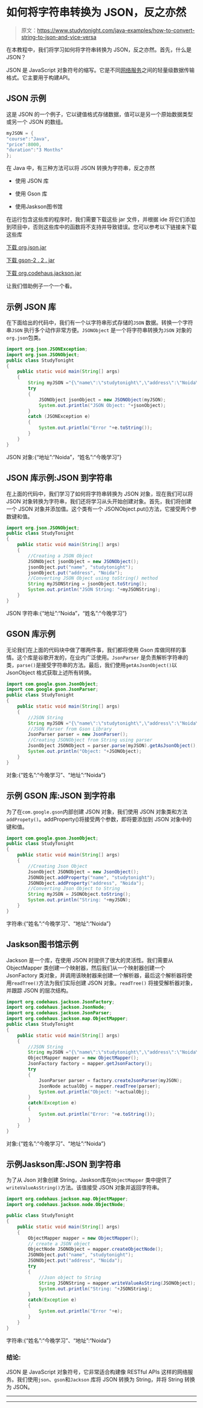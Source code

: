 # 如何将字符串转换为 JSON，反之亦然

> 原文：<https://www.studytonight.com/java-examples/how-to-convert-string-to-json-and-vice-versa>

在本教程中，我们将学习如何将字符串转换为 JSON，反之亦然。首先，什么是 JSON？

JSON 是 JavaScript 对象符号的缩写。它是不同[网络服务](https://www.studytonight.com/rest-web-service/types-of-webservices)之间的轻量级数据传输格式。它主要用于构建API。

## JSON 示例

这是 JSON 的一个例子，它以键值格式存储数据，值可以是另一个原始数据类型或另一个 JSON 的数组。

```java
myJSON = {
"course":"Java",
"price":8000,
"duration":"3 Months"
};
```

在 Java 中，有三种方法可以将 JSON 转换为字符串，反之亦然

*   使用 JSON 库

*   使用 Gson 库

*   使用Jaskson图书馆

在运行包含这些库的程序时，我们需要下载这些 jar 文件，并根据 ide 将它们添加到项目中，否则这些库中的函数将不支持并导致错误。您可以参考以下链接来下载这些库

[下载 org.json.jar](https://mvnrepository.com/artifact/org.json/json/20201115)

[下载 gson-2 . 2 . jar](https://mvnrepository.com/artifact/com.google.code.gson/gson/2.8.6)

[下载 org.codehaus.jackson.jar](https://mvnrepository.com/artifact/org.codehaus.jackson/jackson-core-asl/1.9.13)

让我们借助例子一个一个看。

## 示例 JSON 库

在下面给出的代码中，我们有一个以字符串形式存储的`JSON` 数据。转换一个字符串`JSON` 执行多个动作非常方便。`JSONObject` 是一个将字符串转换为`JSON` 对象的`org.json`包类。

```java
import org.json.JSONException;
import org.json.JSONObject;
public class StudyTonight 
{
	public static void main(String[] args)
	{
		String myJSON ="{\"name\":\"studytonight\",\"address\":\"Noida\"}";  
		try
		{
			JSONObject jsonObject = new JSONObject(myJSON);
			System.out.println("JSON Object: "+jsonObject);
		}
		catch (JSONException e)
		{
			System.out.println("Error "+e.toString());
		} 
	}
}
```

JSON 对象:{“地址”:“Noida”，“姓名”:“今晚学习”}

## JSON 库示例:JSON 到字符串

在上面的代码中，我们学习了如何将字符串转换为 JSON 对象，现在我们可以将 JSON 对象转换为字符串，我们还将学习从头开始创建对象。首先，我们将创建一个 JSON 对象并添加值。这个类有一个 JSONObject.put()方法，它接受两个参数键和值。

```java
import org.json.JSONObject;
public class StudyTonight 
{
	public static void main(String[] args)
	{
		//Creating a JSON Object
		JSONObject jsonObject = new JSONObject();
		jsonObject.put("name", "studytonight");
		jsonObject.put("address", "Noida");
		//Converting JSON Object using toString() method
		String myJSONString = jsonObject.toString();
		System.out.println("JSON String: "+myJSONString);
	}
}
```

JSON 字符串:{“地址”:“Noida”，“姓名”:“今晚学习”}

## GSON 库示例

无论我们在上面的代码块中做了哪两件事，我们都将使用 Gson 库做同样的事情。这个库是谷歌开发的，在业内广泛使用。`JsonParser` 是负责解析字符串的类，`parse()`是接受字符串的方法。最后，我们使用`getAsJsonObject()`以 JsonObject 格式获取上述所有转换。

```java
import com.google.gson.JsonObject;
import com.google.gson.JsonParser;
public class StudyTonight 
{
	public static void main(String[] args)
	{
		//JSON String
		String myJSON ="{\"name\":\"studytonight\",\"address\":\"Noida\"}";  
		//JSON Parser from Gson Library
		JsonParser parser = new JsonParser();
		//Creating JSONObject from String using parser
		JsonObject JSONObject = parser.parse(myJSON).getAsJsonObject();
		System.out.println("Object: "+JSONObject);
	}
}
```

对象:{“姓名”:“今晚学习”、“地址”:“Noida”}

## 示例 GSON 库:JSON 到字符串

为了在`com.google.gson`内部创建 JSON 对象，我们使用 JSON 对象类和方法`addPropety()`。addProperty()将接受两个参数，即将要添加到 JSON 对象中的键和值。

```java
import com.google.gson.JsonObject;
public class StudyTonight 
{
	public static void main(String[] args)
	{
		//Creating Json Object
		JsonObject JSONObject = new JsonObject();
		JSONObject.addProperty("name", "studytonight");
		JSONObject.addProperty("address", "Noida");		
		//Converting Json Object to String
		String myJSON = JSONObject.toString();		
		System.out.println("String: "+myJSON);
	}
}
```

字符串:{“姓名”:“今晚学习”、“地址”:“Noida”}

## Jaskson图书馆示例

Jackson 是一个库，在使用 JSON 时提供了很大的灵活性。我们需要从 ObjectMapper 类创建一个映射器，然后我们从一个映射器创建一个 JsonFactory 类对象，并调用该映射器来创建一个解析器，最后这个解析器将使用`readTree()`方法为我们实际创建 JSON 对象。`readTree()` 将接受解析器对象，并跟踪 JSON 的层次结构。

```java
import org.codehaus.jackson.JsonFactory;
import org.codehaus.jackson.JsonNode;
import org.codehaus.jackson.JsonParser;
import org.codehaus.jackson.map.ObjectMapper;
public class StudyTonight 
{
	public static void main(String[] args)
	{
		//JSON String
		String myJSON ="{\"name\":\"studytonight\",\"address\":\"Noida\"}";  
		ObjectMapper mapper = new ObjectMapper();
		JsonFactory factory = mapper.getJsonFactory();
		try
		{
			JsonParser parser = factory.createJsonParser(myJSON);	    
			JsonNode actualObj = mapper.readTree(parser);	   
			System.out.println("Object: "+actualObj); 
		}
		catch(Exception e)
		{
			System.out.println("Error: "+e.toString()); 
		}
	}
}
```

对象:{“姓名”:“今晚学习”、“地址”:“Noida”}

## 示例Jaskson库:JSON 到字符串

为了从 Json 对象创建 String，Jaskson库在`ObjectMapper` 类中提供了`writeValueAsString()`方法。该值接受 JSON 对象并返回字符串。

```java
import org.codehaus.jackson.map.ObjectMapper;
import org.codehaus.jackson.node.ObjectNode;

public class StudyTonight 
{
	public static void main(String[] args)
	{
		ObjectMapper mapper = new ObjectMapper();
		// create a JSON object
		ObjectNode JSONObject = mapper.createObjectNode();
		JSONObject.put("name", "studytonight");
		JSONObject.put("address", "Noida");
		try
		{
			//Json object to String
			String JSONString = mapper.writeValueAsString(JSONObject);
			System.out.println("String: "+JSONString);
		}
		catch(Exception e)
		{
			System.out.println("Error "+e);
		}
	}
}
```

字符串:{“姓名”:“今晚学习”、“地址”:“Noida”}

### 结论:

JSON 是 JavaScript 对象符号，它非常适合构建像 RESTful APIs 这样的网络服务。我们使用`json`、`gson`和`Jackson` 库将 JSON 转换为 String，并将 String 转换为 JSON。

* * *

* * *
